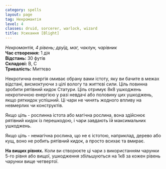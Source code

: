 ```yaml
---
category: spells
layout: page
tag: Некромантія
level: 4
classes: druid, sorcerer, warlock, wizard
title: Усихання [Blight]
---
```


_Некромантія, 4 рівень; друїд, маг, чаклун, чарівник_    
**Час створення:** 1 дія   
**Відстань:** 30 футів   
**Складові:** В, С   
**Тривалість:** Миттєво   

Некротична енергія омиває обрану вами істоту, яку ви бачите в межах відстані, висмоктуючи з цілі вологу та життєві сили. Ціль повинна зробити рятівний кидок Статури. Ціль отримує 8к8 ушкоджень некротичною енергією у разі невдачі або половину цих ушкоджень, якщо ряткидок успішний. Ці чари не чинять жодного впливу на невмерлих чи конструктів.    

Якщо ціль - рослинна істота або магічна рослина, вона здійснює рятівний кидок із перешкодою, і чари завдають їй максимальних ушкоджень.    

Якщо ціль - немагічна рослина, що не є істотою, наприклад, дерево або кущ, воно не робить рятівний кидок, а просто всихає та вмирає.    

**На вищих рівнях.** Коли ви створюєте ці чари з використанням чарунки 5-го рівня або вищої, ушкодження збільшуються на 1к8 за кожен рівень чарунки вище четвертої. 
